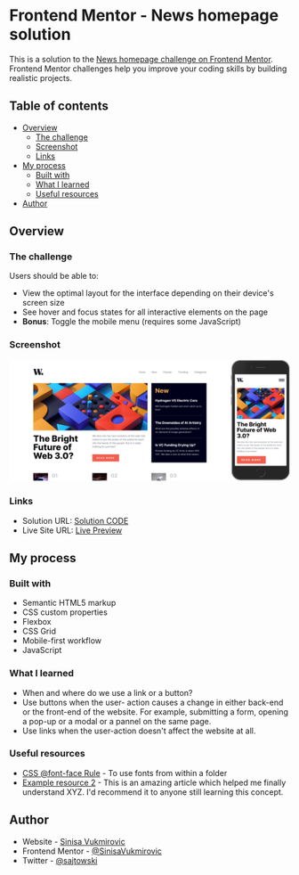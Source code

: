 # Frontend Mentor - News homepage solution

This is a solution to the [News homepage challenge on Frontend Mentor](https://www.frontendmentor.io/challenges/news-homepage-H6SWTa1MFl). Frontend Mentor challenges help you improve your coding skills by building realistic projects. 

## Table of contents

- [Overview](#overview)
  - [The challenge](#the-challenge)
  - [Screenshot](#screenshot)
  - [Links](#links)
- [My process](#my-process)
  - [Built with](#built-with)
  - [What I learned](#what-i-learned)
  - [Useful resources](#useful-resources)
- [Author](#author)

## Overview

### The challenge

Users should be able to:

- View the optimal layout for the interface depending on their device's screen size
- See hover and focus states for all interactive elements on the page
- **Bonus**: Toggle the mobile menu (requires some JavaScript)

### Screenshot

![Image](./screenshot.png)

### Links

- Solution URL: [Solution CODE](https://github.com/SinisaVukmirovic/FrontEnd-Mentor-challenge-2)
- Live Site URL: [Live Preview](https://sinisavukmirovic.github.io/FrontEnd-Mentor-challenge-2/)

## My process

### Built with

- Semantic HTML5 markup
- CSS custom properties
- Flexbox
- CSS Grid
- Mobile-first workflow
- JavaScript

### What I learned

- When and where do we use a link or a button? 
- Use buttons when the user- action causes a change in either back-end or the front-end of the website. For example, submitting a form, opening a pop-up or a modal or a pannel on the same page. 
- Use links when the user-action doesn't affect the website at all.

### Useful resources

- [CSS @font-face Rule](https://www.w3schools.com/CSSREF/css3_pr_font-face_rule.php) - To use fonts from within a folder
- [Example resource 2](https://www.example.com) - This is an amazing article which helped me finally understand XYZ. I'd recommend it to anyone still learning this concept.

## Author

- Website - [Sinisa Vukmirovic](https://github.com/SinisaVukmirovic)
- Frontend Mentor - [@SinisaVukmirovic](https://www.frontendmentor.io/profile/SinisaVukmirovic)
- Twitter - [@sajtowski](https://twitter.com/sajtowski)